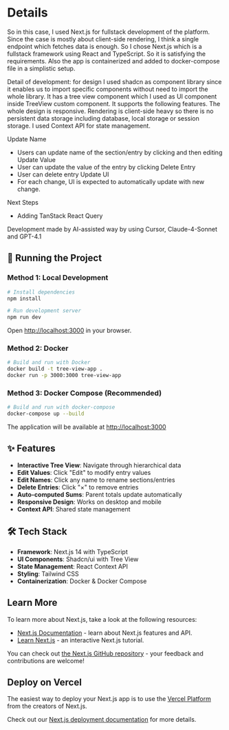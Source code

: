 # Details

So in this case, I used Next.js for fullstack development of the platform. Since the case is mostly about client-side rendering, I think a single endpoint which fetches data is enough. So I chose Next.js which is a fullstack framework using React and TypeScript. So it is satisfying the requirements. Also the app is containerized and added to docker-compose file in a simplistic setup.

Detail of development: for design I used shadcn as component library since it enables us to import specific components without need to import the whole library. It has a tree view component which I used as UI component inside TreeView custom component. It supports the following features. The whole design is responsive. Rendering is client-side heavy so there is no persistent data storage including database, local storage or session storage. I used Context API for state management.

Update Name

- Users can update name of the section/entry by clicking and then editing
  Update Value
- User can update the value of the entry by clicking
  Delete Entry
- User can delete entry
  Update UI
- For each change, UI is expected to automatically update with new change.

Next Steps

- Adding TanStack React Query

Development made by AI-assisted way by using Cursor, Claude-4-Sonnet and GPT-4.1

## 🚀 Running the Project

### Method 1: Local Development

```bash
# Install dependencies
npm install

# Run development server
npm run dev
```

Open [http://localhost:3000](http://localhost:3000) in your browser.

### Method 2: Docker

```bash
# Build and run with Docker
docker build -t tree-view-app .
docker run -p 3000:3000 tree-view-app
```

### Method 3: Docker Compose (Recommended)

```bash
# Build and run with docker-compose
docker-compose up --build
```

The application will be available at [http://localhost:3000](http://localhost:3000)

## ✨ Features

- **Interactive Tree View**: Navigate through hierarchical data
- **Edit Values**: Click "Edit" to modify entry values
- **Edit Names**: Click any name to rename sections/entries
- **Delete Entries**: Click "×" to remove entries
- **Auto-computed Sums**: Parent totals update automatically
- **Responsive Design**: Works on desktop and mobile
- **Context API**: Shared state management

## 🛠️ Tech Stack

- **Framework**: Next.js 14 with TypeScript
- **UI Components**: Shadcn/ui with Tree View
- **State Management**: React Context API
- **Styling**: Tailwind CSS
- **Containerization**: Docker & Docker Compose

## Learn More

To learn more about Next.js, take a look at the following resources:

- [Next.js Documentation](https://nextjs.org/docs) - learn about Next.js features and API.
- [Learn Next.js](https://nextjs.org/learn) - an interactive Next.js tutorial.

You can check out [the Next.js GitHub repository](https://github.com/vercel/next.js) - your feedback and contributions are welcome!

## Deploy on Vercel

The easiest way to deploy your Next.js app is to use the [Vercel Platform](https://vercel.com/new?utm_medium=default-template&filter=next.js&utm_source=create-next-app&utm_campaign=create-next-app-readme) from the creators of Next.js.

Check out our [Next.js deployment documentation](https://nextjs.org/docs/app/building-your-application/deploying) for more details.
